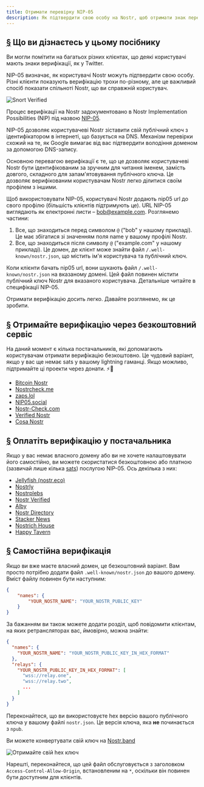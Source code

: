 ```yaml
---
title: Отримати перевірку NIP-05
description: Як підтвердити свою особу на Nostr, щоб отримати знак перевірки та в зручніший спосіб поділитися своїм обліковим записом.
---
```


## [§](#what-youll-learn) Що ви дізнаєтесь у цьому посібнику

Ви могли помітити на багатьох різних клієнтах, що деякі користувачі мають знаки верифікації, як у Twitter.

NIP-05 визначає, як користувачі Nostr можуть підтвердити свою особу. Різні клієнти показують верифікацію трохи по-різному, але це важливий спосіб показати спільноті Nostr, що ви справжній користувач.

![Snort Verified](/images/snort-verified.webp)

Процес верифікації на Nostr задокументовано в Nostr Implementation Possibilities (NIP) під назвою [NIP-05](https://github.com/nostr-protocol/nips/blob/master/05.md).

NIP-05 дозволяє користувачеві Nostr зіставити свій публічний ключ з ідентифікатором в інтернеті, що базується на DNS. Механізм перевірки схожий на те, як Google вимагає від вас підтвердити володіння доменом за допомогою DNS-запису.

Основною перевагою верифікації є те, що це дозволяє користувачеві Nostr бути ідентифікованим за зручним для читання іменем, замість довгого, складного для запам'ятовування публічного ключа. Це дозволяє верифікованим користувачам Nostr легко ділитися своїм профілем з іншими.

Щоб використовувати NIP-05, користувачі Nostr додають nip05 url до свого профілю (більшість клієнтів підтримують це). URL NIP-05 виглядають як електронні листи – bob@example.com. Розглянемо частини:

1. Все, що знаходиться перед символом `@` ("bob" у нашому прикладі). Це має збігатися зі значенням поля name у вашому профілі Nostr.
2. Все, що знаходиться після символу `@` ("example.com" у нашому прикладі). Це домен, де клієнт може знайти файл `/.well-known/nostr.json`, що містить ім'я користувача та публічний ключ.

Коли клієнти бачать nip05 url, вони шукають файл `/.well-known/nostr.json` на вказаному домені. Цей файл повинен містити публічний ключ Nostr для вказаного користувача. Детальніше читайте в специфікації NIP-05.

Отримати верифікацію досить легко. Давайте розглянемо, як це зробити.

## [§](#free-verification) Отримайте верифікацію через безкоштовний сервіс

На даний момент є кілька постачальників, які допомагають користувачам отримати верифікацію безкоштовно. Це чудовий варіант, якщо у вас ще немає sats у вашому lightning гаманці. Якщо можливо, підтримайте ці проекти через донати. ⚡🤙

-   [Bitcoin Nostr](https://bitcoinnostr.com/)
-   [Nostrcheck.me](https://nostrcheck.me)
-   [zaps.lol](https://zaps.lol/)
-   [NIP05.social](https://nip05.social)
-   [Nostr-Check.com](https://nostr-check.com/)
-   [Verified Nostr](https://verified-nostr.com/)
-   [Cosa Nostr](https://cosanostr.com)

## [§](#paid-verification) Оплатіть верифікацію у постачальника

Якщо у вас немає власного домену або ви не хочете налаштовувати його самостійно, ви можете скористатися безкоштовною або платною (зазвичай лише кілька [sats](https://coinmarketcap.com/alexandria/glossary/satoshi-sats)) послугою NIP-05. Ось декілька з них:

-   [Jellyfish (nostr.eco)](https://jellyfish.land/nip05)
-   [Nostrly](https://www.nostrly.com)
-   [Nostrplebs](https://nostrplebs.com)
-   [Nostr Verified](https://nostrverified.com)
-   [Alby](https://getalby.com)
-   [Nostr Directory](https://nostr.directory)
-   [Stacker News](https://stacker.news)
-   [Nostrich House](https://nostrich.house)
-   [Happy Tavern](https://happytavern.co/nostr-verified)

## [§](#self-hosted) Самостійна верифікація

Якщо ви вже маєте власний домен, це безкоштовний варіант. Вам просто потрібно додати файл `.well-known/nostr.json` до вашого домену. Вміст файлу повинен бути наступним:

```json
{
    "names": {
        "YOUR_NOSTR_NAME": "YOUR_NOSTR_PUBLIC_KEY"
    }
}
```

За бажанням ви також можете додати розділ, щоб повідомити клієнтам, на яких ретрансляторах вас, ймовірно, можна знайти:

```json
{
  "names": {
    "YOUR_NOSTR_NAME": "YOUR_NOSTR_PUBLIC_KEY_IN_HEX_FORMAT"
  },
  "relays": {
    "YOUR_NOSTR_PUBLIC_KEY_IN_HEX_FORMAT": [
      "wss://relay.one",
      "wss://relay.two",
      ...
    ]
  }
}
```

Переконайтеся, що ви використовуєте hex версію вашого публічного ключа у вашому файлі `nostr.json`. Це версія ключа, яка **не** починається з `npub`.

Ви можете конвертувати свій ключ на [Nostr.band](https://nostr.band)

![Отримайте свій hex ключ](/images/get-hex-key.webp)

Нарешті, переконайтеся, що цей файл обслуговується з заголовком `Access-Control-Allow-Origin`, встановленим на `*`, оскільки він повинен бути доступним для клієнтів.
